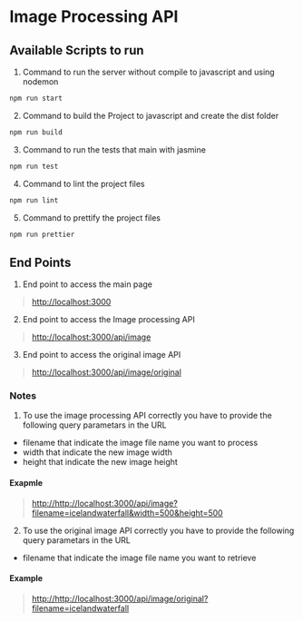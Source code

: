 # Image Processing API

## Available Scripts to run 
1. Command to run the server without compile to javascript and using nodemon
```bash
npm run start
```
2. Command to build the Project to javascript and create the dist folder
```bash
npm run build
```
3. Command to run the tests that main with jasmine 
```bash
npm run test
```
4. Command to lint the project files
```bash
npm run lint
```
5. Command to prettify the project files
```bash
npm run prettier
```

## End Points
1. End point to access the main page
> <http://localhost:3000>
2. End point to access the Image processing API
> <http://localhost:3000/api/image>
3. End point to access the original image API
> <http://localhost:3000/api/image/original>

### Notes
1. To use the image processing API correctly you have to provide the following query parametars in the URL
* filename that indicate the image file name you want to process
* width that indicate the new image width
* height that indicate the new image height
#### Exapmle 
> <http://http://localhost:3000/api/image?filename=icelandwaterfall&width=500&height=500>
2. To use the original image API correctly you have to provide the following query parametars in the URL
* filename that indicate the image file name you want to retrieve
#### Example
> <http://http://localhost:3000/api/image/original?filename=icelandwaterfall>